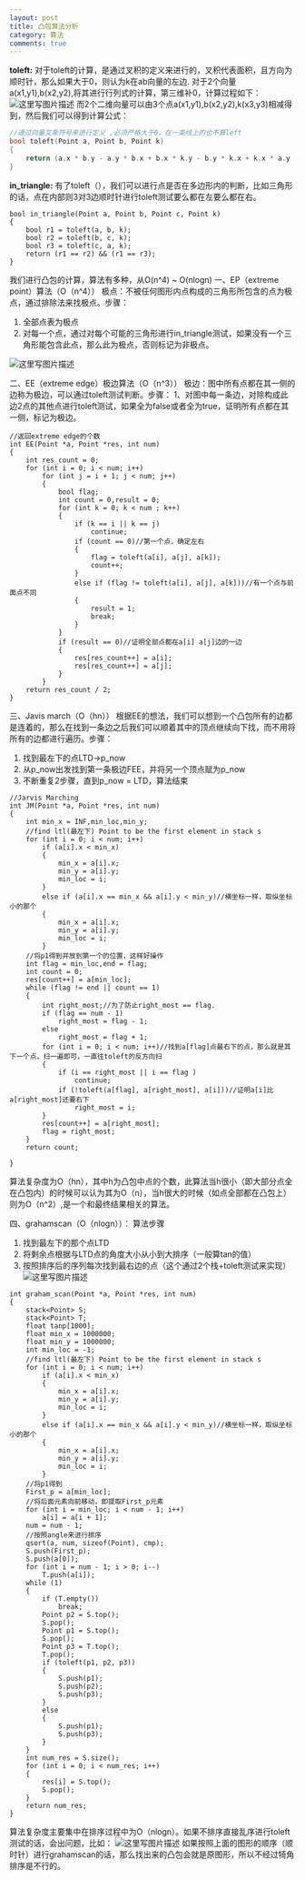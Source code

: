 ```yaml
---
layout: post
title: 凸包算法分析
category: 算法
comments: true
---
```


**toleft:**
对于toleft的计算，是通过叉积的定义来进行的，叉积代表面积，且方向为顺时针，那么如果大于0，则认为k在ab向量的左边.
对于2个向量a(x1,y1),b(x2,y2),将其进行行列式的计算，第三维补0，计算过程如下：
![这里写图片描述](http://img.blog.csdn.net/20150405203744571)
而2个二维向量可以由3个点a(x1,y1),b(x2,y2),k(x3,y3)相减得到，然后我们可以得到计算公式：
```c++
//通过向量叉乘符号来进行定义 ,必须严格大于0，在一条线上的也不算left 
bool toleft(Point a, Point b, Point k)
{
	return (a.x * b.y - a.y * b.x + b.x * k.y - b.y * k.x + k.x * a.y - k.y * a.x) > 0 ? true : false;
}
```
**in_triangle:**
有了toleft（），我们可以进行点是否在多边形内的判断，比如三角形的话，点在内部则3对3边顺时针进行toleft测试要么都在左要么都在右。

```
bool in_triangle(Point a, Point b, Point c, Point k)
{
	bool r1 = toleft(a, b, k);
	bool r2 = toleft(b, c, k);
	bool r3 = toleft(c, a, k);
	return (r1 == r2) && (r1 == r3);
}
```

我们进行凸包的计算，算法有多种，从O(n^4) ~ O(nlogn)
一、EP（extreme point）算法（O（n^4））
极点：不被任何图形内点构成的三角形所包含的点为极点，通过排除法来找极点。步骤：
1. 全部点表为极点
2. 对每一个点，通过对每个可能的三角形进行in_triangle测试，如果没有一个三角形能包含此点，那么此为极点，否则标记为非极点。

![这里写图片描述](http://img.blog.csdn.net/20150406100740571)



二、EE（extreme edge）极边算法（O（n^3））
极边：图中所有点都在其一侧的边称为极边，可以通过toleft测试判断。步骤：
1、对图中每一条边，对除构成此边2点的其他点进行toleft测试，如果全为false或者全为true，证明所有点都在其一侧，标记为极边。

```
//返回extreme edge的个数
int EE(Point *a, Point *res, int num)
{
	int res_count = 0;
	for (int i = 0; i < num; i++)
		for (int j = i + 1; j < num; j++)
		{
			bool flag;
			int count = 0,result = 0;
			for (int k = 0; k < num ; k++)
			{
				if (k == i || k == j)
					continue;
				if (count == 0)//第一个点，确定左右
				{
					flag = toleft(a[i], a[j], a[k]);
					count++;
				}
				else if (flag != toleft(a[i], a[j], a[k]))//有一个点与前面点不同
				{
					result = 1;
					break;
				}
			}
			if (result == 0)//证明全部点都在a[i] a[j]边的一边
			{
				res[res_count++] = a[i];
				res[res_count++] = a[j];
			}
		}
	return res_count / 2;
}
```

三、Javis march（O（hn））
根据EE的想法，我们可以想到一个凸包所有的边都是连着的，那么在找到一条边之后我们可以顺着其中的顶点继续向下找，而不用将所有的边都进行遍历。步骤：
1. 找到最左下的点LTD->p_now
2. 从p_now出发找到第一条极边FEE，并将另一个顶点赋为p_now
3. 不断重复2步骤，直到p_now = LTD，算法结束

```
//Jarvis Marching
int JM(Point *a, Point *res, int num)
{
	int min_x = INF,min_loc,min_y;
	//find ltl(最左下) Point to be the first element in stack s
	for (int i = 0; i < num; i++)
		if (a[i].x < min_x)
		{
			min_x = a[i].x;
			min_y = a[i].y;
			min_loc = i;
		}
		else if (a[i].x == min_x && a[i].y < min_y)//横坐标一样，取纵坐标小的那个
		{
			min_x = a[i].x;
			min_y = a[i].y;
			min_loc = i;
		}
	//将p1得到并放到第一个的位置，这样好操作 
	int flag = min_loc,end = flag;
	int count = 0;
	res[count++] = a[min_loc];
	while (flag != end || count == 1)
	{
		int right_most;//为了防止right_most == flag.
		if (flag == num - 1)
			right_most = flag - 1;
		else
			right_most = flag + 1;
		for (int i = 0; i < num; i++)//找到a[flag]点最右下的点，那么就是其下一个点，扫一遍即可，一直往toleft的反方向扫
		{
			if (i == right_most || i == flag )
				continue;
			if (!toleft(a[flag], a[right_most], a[i]))//证明a[i]比a[right_most]还要右下
				right_most = i;
		}
		res[count++] = a[right_most];
		flag = right_most;
	}
	return count;

}
```

算法复杂度为O（hn），其中h为凸包中点的个数，此算法当h很小（即大部分点全在凸包内）的时候可以认为其为O（n），当h很大的时候（如点全部都在凸包上）则为O（n^2）,是一个和最终结果相关的算法。

四、grahamscan（O（nlogn））：
算法步骤
1. 找到最左下的那个点LTD
2. 将剩余点根据与LTD点的角度大小从小到大排序（一般算tan的值）
3. 按照排序后的序列每次找到最右边的点（这个通过2个栈+toleft测试来实现）
![这里写图片描述](http://img.blog.csdn.net/20150406095548761)

```
int graham_scan(Point *a, Point *res, int num)
{
	stack<Point> S;
	stack<Point> T;
	float tanp[1000];
	float min_x = 1000000;
	float min_y = 1000000;
	int min_loc = -1;
	//find ltl(最左下) Point to be the first element in stack s
	for (int i = 0; i < num; i++)
		if (a[i].x < min_x)
		{
			min_x = a[i].x;
			min_y = a[i].y;
			min_loc = i;
		}
		else if (a[i].x == min_x && a[i].y < min_y)//横坐标一样，取纵坐标小的那个
		{
			min_x = a[i].x;
			min_y = a[i].y;
			min_loc = i;
		}
	//将p1得到 
	First_p = a[min_loc];
	//将后面元素向前移动，即提取First_p元素 
	for (int i = min_loc; i < num - 1; i++)
		a[i] = a[i + 1];
	num = num - 1;
	//按照angle来进行排序
	qsort(a, num, sizeof(Point), cmp);
	S.push(First_p);
	S.push(a[0]);
	for (int i = num - 1; i > 0; i--)
		T.push(a[i]);
	while (1)
	{
		if (T.empty())
			break;
		Point p2 = S.top();
		S.pop();
		Point p1 = S.top();
		S.pop();
		Point p3 = T.top();
		T.pop();
		if (toleft(p1, p2, p3))
		{
			S.push(p1);
			S.push(p2);
			S.push(p3);
		}
		else
		{
			S.push(p1);
			S.push(p3);
		}
	}
	int num_res = S.size();
	for (int i = 0; i < num_res; i++)
	{
		res[i] = S.top();
		S.pop();
	}
	return num_res;
}
```
算法复杂度主要集中在排序过程中为O（nlogn）。如果不排序直接乱序进行toleft测试的话，会出问题，比如：
![这里写图片描述](http://img.blog.csdn.net/20150406102615521)
如果按照上面的图形的顺序（顺时针）进行grahamscan的话，那么找出来的凸包会就是原图形，所以不经过犄角排序是不行的。


